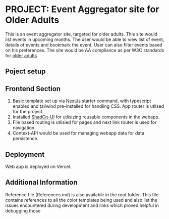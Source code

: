 # PROJECT: Event Aggregator site for Older Adults

This is an event aggregator site, targeted for older adults. This site would list events in upcoming months. The user would be able to view list of event, details of events and bookmark the event. User can also filter events based on his preferences.
The site would be AA compliance as per W3C standards for [older adults](https://www.w3.org/WAI/older-users/developing/)

## Poject setup

## Frontend Section

1. Basic template set up via [NextJs](https://nextjs.org/docs/getting-started/installation) starter command, with typescript enabled and tailwind pre-installed for handling CSS. App router is utlised for the project.
2. Installed [ShadCn-UI](https://ui.shadcn.com/docs/installation/next) for utlisizing reusable components in the webapp.
3. File based routing is utlisied for pages and next link router is used for navigation.
4. Context-API would be used for managing webapp data for data persistence.

## Deployment

Web app is deployed on Vercel.

## Additional Information

Reference file (References.md) is also available in the root folder. This file contains references to all the color templates being used and also list the issues encountered during development and links which proved helpful in debugging those
